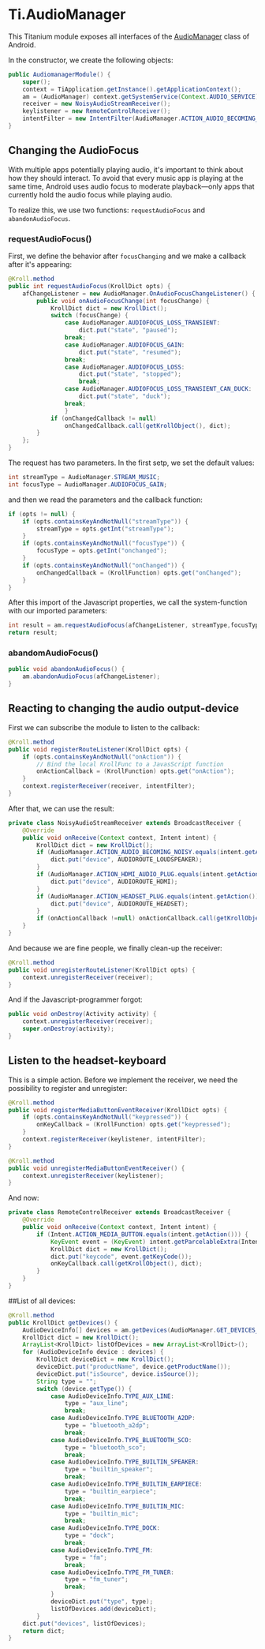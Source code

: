 # Ti.AudioManager

This Titanium module exposes all interfaces of the [AudioManager](https://developer.android.com/reference/android/media/AudioManager.html) class of Android.

In the constructor, we create the following objects:
```java
public AudiomanagerModule() {
	super();
	context = TiApplication.getInstance().getApplicationContext();
	am = (AudioManager) context.getSystemService(Context.AUDIO_SERVICE);
	receiver = new NoisyAudioStreamReceiver();
	keylistener = new RemoteControlReceiver();
	intentFilter = new IntentFilter(AudioManager.ACTION_AUDIO_BECOMING_NOISY);
}
```

## Changing the AudioFocus
With multiple apps potentially playing audio, it's important to think about how they should interact. To avoid that every music app is playing at the same time, Android uses audio focus to moderate playback—only apps that currently hold the audio focus while playing audio.

To realize this, we use two functions: `requestAudioFocus` and `abandonAudioFocus`.

### requestAudioFocus()

First, we define the behavior after `focusChanging` and we make a callback after it's appearing:
```java
@Kroll.method
public int requestAudioFocus(KrollDict opts) {
	afChangeListener = new AudioManager.OnAudioFocusChangeListener() {
		public void onAudioFocusChange(int focusChange) {
			KrollDict dict = new KrollDict();
			switch (focusChange) {
				case AudioManager.AUDIOFOCUS_LOSS_TRANSIENT:
					dict.put("state", "paused");
				break;
				case AudioManager.AUDIOFOCUS_GAIN:
					dict.put("state", "resumed");
				break;
				case AudioManager.AUDIOFOCUS_LOSS:
					dict.put("state", "stopped");
					break;
				case AudioManager.AUDIOFOCUS_LOSS_TRANSIENT_CAN_DUCK:
					dict.put("state", "duck");
				break;
				}
			if (onChangedCallback != null)
				onChangedCallback.call(getKrollObject(), dict);
		}
	};
}	
```
The request has two parameters. In the first setp, we set the default values:
```java
int streamType = AudioManager.STREAM_MUSIC;
int focusType = AudioManager.AUDIOFOCUS_GAIN;
```
and then we read the parameters and the callback function:
```java
if (opts != null) {
	if (opts.containsKeyAndNotNull("streamType")) {
		streamType = opts.getInt("streamType");
	}
	if (opts.containsKeyAndNotNull("focusType")) {
		focusType = opts.getInt("onchanged");
	}
	if (opts.containsKeyAndNotNull("onChanged")) {
		onChangedCallback = (KrollFunction) opts.get("onChanged");
	}
}
```
After this import of the Javascript properties, we call the system-function with our imported parameters:
```java
int result = am.requestAudioFocus(afChangeListener, streamType,focusType);
return result;
```
### abandomAudioFocus()

```java
public void abandonAudioFocus() {
	am.abandonAudioFocus(afChangeListener);
}
```
## Reacting to changing the audio output-device

First we can subscribe the module to listen to the callback:
```java
@Kroll.method
public void registerRouteListener(KrollDict opts) {
	if (opts.containsKeyAndNotNull("onAction")) {
		// Bind the local KrollFunc to a JavasScript function
		onActionCallback = (KrollFunction) opts.get("onAction");
	}
	context.registerReceiver(receiver, intentFilter);
}
```
After that, we can use the result:
```java
private class NoisyAudioStreamReceiver extends BroadcastReceiver {
	@Override
	public void onReceive(Context context, Intent intent) {
		KrollDict dict = new KrollDict();
		if (AudioManager.ACTION_AUDIO_BECOMING_NOISY.equals(intent.getAction())) {
			dict.put("device", AUDIOROUTE_LOUDSPEAKER);
		}
		if (AudioManager.ACTION_HDMI_AUDIO_PLUG.equals(intent.getAction())) {
			dict.put("device", AUDIOROUTE_HDMI);
		}
		if (AudioManager.ACTION_HEADSET_PLUG.equals(intent.getAction())) {
			dict.put("device", AUDIOROUTE_HEADSET);
		}
		if (onActionCallback !=null) onActionCallback.call(getKrollObject(), dict);
	}
}
````
And because we are fine people, we finally clean-up the receiver:
```java
@Kroll.method
public void unregisterRouteListener(KrollDict opts) {
	context.unregisterReceiver(receiver);
}
```	
And if the Javascript-programmer forgot:
```java
public void onDestroy(Activity activity) {
	context.unregisterReceiver(receiver);
	super.onDestroy(activity);
}
```
## Listen to the headset-keyboard

This is a simple action. Before we implement the receiver, we need the possibility to register and unregister:
```java
@Kroll.method
public void registerMediaButtonEventReceiver(KrollDict opts) {
	if (opts.containsKeyAndNotNull("keypressed")) {
		onKeyCallback = (KrollFunction) opts.get("keypressed");
	}
	context.registerReceiver(keylistener, intentFilter);
}

@Kroll.method
public void unregisterMediaButtonEventReceiver() {
	context.unregisterReceiver(keylistener);
}
```

And now:
```java
private class RemoteControlReceiver extends BroadcastReceiver {
	@Override
	public void onReceive(Context context, Intent intent) {
		if (Intent.ACTION_MEDIA_BUTTON.equals(intent.getAction())) {
			KeyEvent event = (KeyEvent) intent.getParcelableExtra(Intent.EXTRA_KEY_EVENT);
			KrollDict dict = new KrollDict();
			dict.put("keycode", event.getKeyCode());
			onKeyCallback.call(getKrollObject(), dict);
		}
	}
}
```

##List of all devices:
```java
@Kroll.method
public KrollDict getDevices() {
	AudioDeviceInfo[] devices = am.getDevices(AudioManager.GET_DEVICES_ALL);
	KrollDict dict = new KrollDict();
	ArrayList<KrollDict> listOfDevices = new ArrayList<KrollDict>();
	for (AudioDeviceInfo device : devices) {
		KrollDict deviceDict = new KrollDict();
		deviceDict.put("productName", device.getProductName());
		deviceDict.put("isSource", device.isSource());
		String type = "";
		switch (device.getType()) {
			case AudioDeviceInfo.TYPE_AUX_LINE:
				type = "aux_line";
				break;
			case AudioDeviceInfo.TYPE_BLUETOOTH_A2DP:
				type = "bluetooth_a2dp";
				break;
			case AudioDeviceInfo.TYPE_BLUETOOTH_SCO:
				type = "bluetooth_sco";
				break;
			case AudioDeviceInfo.TYPE_BUILTIN_SPEAKER:
				type = "builtin_speaker";
				break;
			case AudioDeviceInfo.TYPE_BUILTIN_EARPIECE:
				type = "builtin_earpiece";
				break;
			case AudioDeviceInfo.TYPE_BUILTIN_MIC:
				type = "builtin_mic";
				break;
			case AudioDeviceInfo.TYPE_DOCK:
				type = "dock";
				break;
			case AudioDeviceInfo.TYPE_FM:
				type = "fm";
				break;
			case AudioDeviceInfo.TYPE_FM_TUNER:
				type = "fm_tuner";
				break;
			}
			deviceDict.put("type", type);
			listOfDevices.add(deviceDict);
		}
	dict.put("devices", listOfDevices);
	return dict;
}

```
